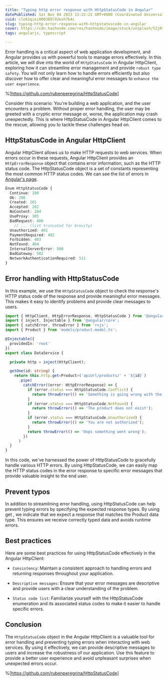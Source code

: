 ```yaml
---
title: "Typing http error response with HttpStatusCode in Angular"
datePublished: Sat Nov 04 2023 13:22:21 GMT+0000 (Coordinated Universal Time)
cuid: clok2qiei000309l92esh7k4c
slug: typing-http-error-response-with-httpstatuscode-in-angular
cover: https://cdn.hashnode.com/res/hashnode/image/stock/unsplash/52jRtc2S_VE/upload/725564a0e3f8c0226a0b43205bbc9d50.jpeg
tags: angularjs, typescript

---
```


Error handling is a critical aspect of web application development, and Angular provides us with powerful tools to manage errors effectively. In this article, we will dive into the world of `HttpStatusCode` in Angular HttpClient, exploring how it can streamline error management and provide `robust type safety`. You will not only learn how to handle errors efficiently but also discover how to offer clear and meaningful error messages to `enhance the user experience`.

%[https://github.com/rubenperegrina/HttpStatusCode] 

Consider this scenario: You're building a web application, and the user encounters a problem. Without proper error handling, the user may be greeted with a cryptic error message or, worse, the application may crash unexpectedly. This is where HttpStatusCode in Angular HttpClient comes to the rescue, allowing you to tackle these challenges head on.

## HttpStatusCode in Angular HttpClient

Angular HttpClient allows us to make HTTP requests to web services. When errors occur in these requests, Angular HttpClient provides an `HttpErrorResponse` object that contains error information, such as the HTTP status code. The HttpStatusCode object is a set of constants representing the most common HTTP status codes. We can see the list of errors in [Angular's page](https://angular.io/api/common/http/HttpStatusCode).

```typescript
Enum HttpStatusCode {
  Continue: 100
  Ok: 200
  Created: 201
  Accepted: 202
  NoContent: 204
  UseProxy: 305
  BadRequest: 400
    // ... (list truncated for brevity)
  Unauthorized: 401
  PaymentRequired: 402
  Forbidden: 403
  NotFound: 404
  InternalServerError: 500
  BadGateway: 502
  NetworkAuthenticationRequired: 511
}
```

## Error handling with HttpStatusCode

In this example, we use the `HttpStatusCode` object to check the response's HTTP status code of the response and provide meaningful error messages. This makes it easy to identify problems and provide clear messages to users.

```typescript
import { HttpClient, HttpErrorResponse, HttpStatusCode } from '@angular/common/http';
import { inject, Injectable } from '@angular/core';
import { catchError, throwError } from 'rxjs';
import { Product } from 'models/product.model.ts';

@Injectable({
  providedIn: 'root'
})
export class DataService {

  private http = inject(HttpClient);

  getOne(id: string) {
    return this.http.get<Product>('apiUrl/products/' + `${id}`)
      .pipe(
        catchError((error: HttpErrorResponse) => {
          if (error.status === HttpStatusCode.Conflict) {
            return throwError(() => 'Something is going wrong with the server');
          }
          if (error.status === HttpStatusCode.NotFound) {
            return throwError(() => 'The product does not exist');
          }
          if (error.status === HttpStatusCode.Unauthorized) {
            return throwError(() => 'You are not authorized');
          }
          return throwError(() => 'Oops something went wrong');
        })
      )
  }
}
```

In this code, we've harnessed the power of HttpStatusCode to gracefully handle various HTTP errors. By using HttpStatusCode, we can easily map the HTTP status codes in the error response to specific error messages that provide valuable insight to the end user.

## Prevent typos

In addition to streamlining error handling, using HttpStatusCode can help prevent typing errors by specifying the expected response types. By using get , we indicate that we expect a response that matches the Product data type. This ensures we receive correctly typed data and avoids runtime errors.

## Best practices

Here are some best practices for using HttpStatusCode effectively in the Angular HttpClient:

* `Consistency`: Maintain a consistent approach to handling errors and returning responses throughout your application.
    
* `Descriptive messages`: Ensure that your error messages are descriptive and provide users with a clear understanding of the problem.
    
* `Status code list`: Familiarize yourself with the HttpStatusCode enumeration and its associated status codes to make it easier to handle specific errors.
    

## Conclusion

The `HttpStatusCode` object in the Angular HttpClient is a valuable tool for error handling and preventing typing errors when interacting with web services. By using it effectively, we can provide descriptive messages to users and increase the robustness of our application. Use this feature to provide a better user experience and avoid unpleasant surprises when unexpected errors occur.

%[https://github.com/rubenperegrina/HttpStatusCode]